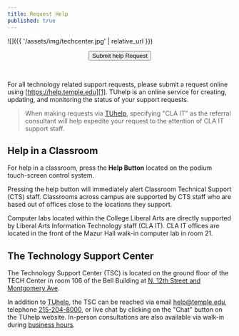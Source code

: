 ```yaml
---
title: Request Help
published: true
---
```


![]({{ '/assets/img/techcenter.jpg' | relative_url }})

<div class="get-help">
<center>
    <form action="https://help.temple.edu/TDClient/277/Portal/Requests/TicketRequests/NewForm" method="get" target="_blank">
        <input type="hidden" name="ID" value="H8dH95SfvXI_" />
        <input type="hidden" name="RequestorType" value="Service" />
        <button type="submit">Submit help Request</button>
    </form>
</center>
</div>
<br/>

For all technology related support requests, please submit a request online
using [https://help.temple.edu][1]. TUhelp is an online service for creating,
updating, and monitoring the status of your support requests.

> When making requests via [TUhelp][1], specifying "CLA IT" as the referral
> consultant will help expedite your request to the attention of CLA IT support
> staff.

## Help in a Classroom

For help in a classroom, press the **Help Button** located on the podium
touch-screen control system.

Pressing the help button will immediately alert Classroom Technical Support
(CTS) staff. Classrooms across campus are supported by CTS staff who are based
out of offices close to the locations they support.

Computer labs located within the College Liberal Arts are directly supported by
Liberal Arts Information Technology staff (CLA IT). CLA IT offices are located
in the front of the Mazur Hall walk-in computer lab in room 21.

## The Technology Support Center

The Technology Support Center (TSC) is located on the ground floor of the TECH
Center in room 106 of the Bell Building at [N. 12th Street and Montgomery
Ave][3].

In addition to [TUhelp][1], the TSC can be reached via email
[help@temple.edu](mailto:help@temple.edu), telephone
[215-204-8000](tel:2152048000), or live chat by clicking on the "Chat"
button on the TUhelp website. In-person consultations are also available via
walk-in during [business hours][2].

[1]: https://help.temple.edu
[2]: https://its.temple.edu/tech-help
[3]: https://www.temple.edu/maps-and-directions/
[4]: https://its.temple.edu/technical-support#534
